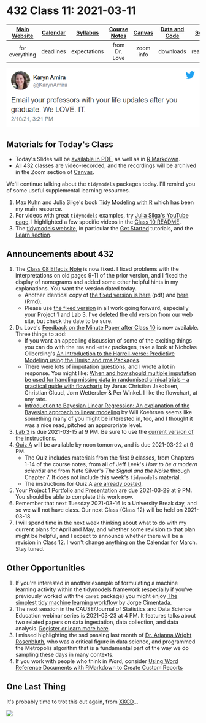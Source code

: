 # 432 Class 11: 2021-03-11

[Main Website](https://thomaselove.github.io/432/) | [Calendar](https://thomaselove.github.io/432/calendar.html) | [Syllabus](https://thomaselove.github.io/432-2021-syllabus/) | [Course Notes](https://thomaselove.github.io/432-notes/) | [Canvas](https://canvas.case.edu) | [Data and Code](https://github.com/THOMASELOVE/432-data) | [Sources](https://github.com/THOMASELOVE/432-2021/edit/master/references) | [Contact Us](https://thomaselove.github.io/432/contact.html)
:-----------: | :--------------: | :----------: | :---------: | :-------------: | :-----------: | :------------: | :-------------:
for everything | deadlines | expectations | from Dr. Love | zoom info | downloads | read/watch | need help?

![](https://github.com/THOMASELOVE/432-2021/blob/master/classes/class11/figures/amira.png)

## Materials for Today's Class

- Today's Slides will be [available in PDF](https://github.com/THOMASELOVE/432-2021/blob/master/classes/class11/432_2021_slides11.pdf), as well as in [R Markdown](https://github.com/THOMASELOVE/432-2021/blob/master/classes/class11/432_2021_slides11.Rmd).
- All 432 classes are video-recorded, and the recordings will be archived in the Zoom section of [Canvas](https://canvas.case.edu).

We'll continue talking about the `tidymodels` packages today. I'll remind you of some useful supplemental learning resources.

1. Max Kuhn and Julia Silge's book [Tidy Modeling with R](https://www.tmwr.org/) which has been my main resource.
2. For videos with great `tidymodels` examples, try [Julia Silga's YouTube page](https://www.youtube.com/c/JuliaSilge/videos). I highlighted a few specific videos in the [Class 10 README](https://github.com/THOMASELOVE/432-2021/tree/master/classes/class10).
3. The [tidymodels website](https://www.tidymodels.org/), in particular the [Get Started](https://www.tidymodels.org/start/) tutorials, and the [Learn section](https://www.tidymodels.org/learn/).

## Announcements about 432

1. The [Class 08 Effects Note](https://github.com/THOMASELOVE/432-2021/tree/master/classes/class08) is now fixed. I fixed problems with the interpretations on old pages 9-11 of the prior version, and I fixed the display of nomograms and added some other helpful hints in my explanations. You want the version dated today.
    - Another identical copy of [the fixed version is here](https://github.com/THOMASELOVE/432-2021/blob/master/classes/class11/effects_note.pdf) (pdf) and [here](https://github.com/THOMASELOVE/432-2021/blob/master/classes/class11/effects_note.Rmd) (Rmd).
    - Please use [the fixed version](https://github.com/THOMASELOVE/432-2021/blob/master/classes/class11/effects_note.pdf) in all work going forward, especially your Project 1 and Lab 3. I've deleted the old version from our web site, but check the date to be sure.
2. Dr. Love's [Feedback on the Minute Paper after Class 10](http://bit.ly/432-2021-min10-feedback) is now available. Three things to add:
    - If you want an appealing discussion of some of the exciting things you can do with the `rms` and `Hmisc` packages, take a look at Nicholas Ollberding's [An Introduction to the Harrell-verse: Predictive Modeling using the Hmisc and rms Packages](https://www.nicholas-ollberding.com/post/an-introduction-to-the-harrell-verse-predictive-modeling-using-the-hmisc-and-rms-packages/).
    - There were lots of imputation questions, and I wrote a lot in response. You might like: [When and how should multiple imputation be used for handling missing data in randomised clinical trials – a practical guide with flowcharts](https://bmcmedresmethodol.biomedcentral.com/articles/10.1186/s12874-017-0442-1) by Janus Christian Jakobsen, Christian Gluud, Jørn Wetterslev & Per Winkel. I like the flowchart, at any rate. 
    - [Introduction to Bayesian Linear Regression: An explanation of the Bayesian approach to linear modeling](https://towardsdatascience.com/introduction-to-bayesian-linear-regression-e66e60791ea7) by Will Koehrsen seems like something many of you might be interested in, too, and I thought it was a nice read, pitched an approrpriate level.
3. [Lab 3](https://github.com/THOMASELOVE/432-2021/blob/master/labs/lab03/lab03_instructions.md) is due 2021-03-15 at 9 PM. Be sure to use the [current version of the instructions](https://github.com/THOMASELOVE/432-2021/blob/master/labs/lab03/lab03_instructions.md).
4. [Quiz A](https://github.com/THOMASELOVE/432-2021/tree/master/quizzes/quizA) will be available by noon tomorrow, and is due 2021-03-22 at 9 PM.
    - The Quiz includes materials from the first 9 classes, from Chapters 1-14 of the course notes, from all of Jeff Leek's *How to be a modern scientist* and from Nate Silver's *The Signal and the Noise* through Chapter 7. It does not include this week's `tidymodels` material.
    - The instructions for Quiz A [are already posted](https://github.com/THOMASELOVE/432-2021/tree/master/quizzes/quizA).
5. Your [Project 1 Portfolio and Presentation](https://github.com/THOMASELOVE/432-2021/blob/master/project1/02_project1_analyses.md) are due 2021-03-29 at 9 PM. You should be able to complete this work now.
6. Remember that next Tuesday 2021-03-16 is a University Break day, and so we will not have class. Our next Class (Class 12) will be held on 2021-03-18.
7. I will spend time in the next week thinking about what to do with my current plans for April and May, and whether some revision to that plan might be helpful, and I expect to announce whether there will be a revision in Class 12. I won't change anything on the Calendar for March. Stay tuned.

## Other Opportunities

1. If you're interested in another example of formulating a machine learning activity within the tidymodels framework (especially if you've previously worked with the `caret` package) you might enjoy [The simplest tidy machine learning workflow](https://www.r-bloggers.com/2020/02/the-simplest-tidy-machine-learning-workflow/) by Jorge Cimentada.
2. The next session in the CAUSE/Journal of Statistics and Data Science Education webinar series is 2021-03-23 at 4 PM. It features talks about two related papers on data ingestation, data collection, and data analysis. [Register or learn more here](https://psu.zoom.us/webinar/register/WN_aTtp-SdYRwi3pLvPkMEGMQ).
3. I missed highlighting the sad passing last month of [Dr. Arianna Wright Rosenbluth](https://www.nytimes.com/2021/02/09/science/arianna-wright-dead.html), who was a critical figure in data science, and programmed the Metropolis algorithm that is a fundamental part of the way we do sampling these days in many contexts.
4. If you work with people who think in Word, consider [Using Word Reference Documents with RMarkdown to Create Custom Reports](https://rfortherestofus.com/2020/07/word-reference-documents-rmarkdown/)

## One Last Thing

It's probably time to trot this out again, from [XKCD](https://xkcd.com/2048/)...

![](https://imgs.xkcd.com/comics/curve_fitting.png)


